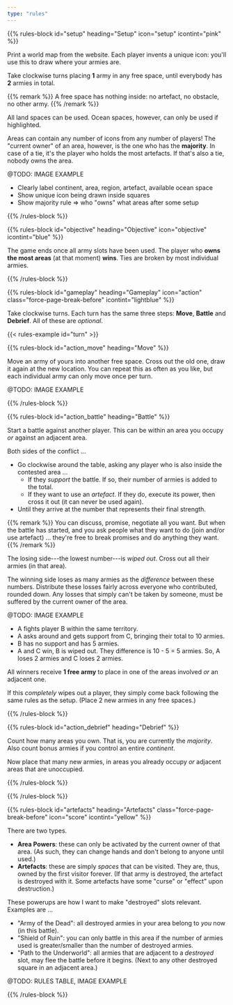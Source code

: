 ```yaml
---
type: "rules"
---
```


{{% rules-block id="setup" heading="Setup" icon="setup" icontint="pink" %}}

Print a world map from the website. Each player invents a unique icon: you'll use this to draw where your armies are.

Take clockwise turns placing **1** army in any free space, until everybody has **2** armies in total.

{{% remark %}}
A free space has nothing inside: no artefact, no obstacle, no other army.
{{% /remark %}}

All land spaces can be used. Ocean spaces, however, can only be used if highlighted.

Areas can contain any number of icons from any number of players! The "current owner" of an area, however, is the one who has the **majority**. In case of a tie, it's the player who holds the most artefacts. If that's also a tie, nobody owns the area.

@TODO: IMAGE EXAMPLE
* Clearly label continent, area, region, artefact, available ocean space
* Show unique icon being drawn inside squares
* Show majority rule => who "owns" what areas after some setup

{{% /rules-block %}}

{{% rules-block id="objective" heading="Objective" icon="objective" icontint="blue" %}}

The game ends once all army slots have been used. The player who **owns the most areas** (at that moment) **wins**. Ties are broken by most individual armies.

{{% /rules-block %}}

{{% rules-block id="gameplay" heading="Gameplay" icon="action" class="force-page-break-before" icontint="lightblue" %}}

Take clockwise turns. Each turn has the same three steps: **Move**, **Battle** and **Debrief**. All of these are _optional_.

{{< rules-example id="turn" >}}

{{% rules-block id="action_move" heading="Move" %}}

Move an army of yours into another free space. Cross out the old one, draw it again at the new location. You can repeat this as often as you like, but each individual army can only move once per turn.

@TODO: IMAGE EXAMPLE

{{% /rules-block %}}

{{% rules-block id="action_battle" heading="Battle" %}}

Start a battle against another player. This can be within an area you occupy _or_ against an adjacent area.

Both sides of the conflict ...

* Go clockwise around the table, asking any player who is also inside the contested area ...
  * If they _support_ the battle. If so, their number of armies is added to the total.
  * If they want to use an _artefact_. If they do, execute its power, then cross it out (it can never be used again).
* Until they arrive at the number that represents their final strength.

{{% remark %}}
You can discuss, promise, negotiate all you want. But when the battle has started, and you ask people what they want to do (join and/or use artefact) ... they're free to break promises and do anything they want.
{{% /remark %}}

The losing side---the lowest number---is _wiped out_. Cross out all their armies (in that area).

The winning side loses as many armies as the _difference_ between these numbers. Distribute these losses fairly across everyone who contributed, rounded down. Any losses that simply can't be taken by someone, must be suffered by the current owner of the area.

@TODO: IMAGE EXAMPLE
* A fights player B within the same territory.
* A asks around and gets support from C, bringing their total to 10 armies.
* B has no support and has 5 armies.
* A and C win, B is wiped out. They difference is 10 - 5 = 5 armies. So, A loses 2 armies and C loses 2 armies.

All winners receive **1 free army** to place in one of the areas involved _or_ an adjacent one.

If this _completely_ wipes out a player, they simply come back following the same rules as the setup. (Place 2 new armies in any free spaces.)

{{% /rules-block %}}

{{% rules-block id="action_debrief" heading="Debrief" %}}

Count how many areas you own. That is, you are currently the _majority_. Also count bonus armies if you control an entire _continent_. 

Now place that many new armies, in areas you already occupy _or_ adjacent areas that are unoccupied.

{{% /rules-block %}}

{{% /rules-block %}}

{{% rules-block id="artefacts" heading="Artefacts" class="force-page-break-before" icon="score" icontint="yellow" %}}

There are two types. 

* **Area Powers**: these can only be activated by the current owner of that area. (As such, they can change hands and don't belong to anyone until used.)
* **Artefacts**: these are simply _spaces_ that can be visited. They are, thus, owned by the first visitor forever. (If that army is destroyed, the artefact is destroyed with it. Some artefacts have some "curse" or "effect" upon destruction.)

These powerups are how I want to make "destroyed" slots relevant. Examples are ... 

* "Army of the Dead": all destroyed armies in your area belong to _you_ now (in this battle).
* "Shield of Ruin": you can only battle in this area if the number of armies used is greater/smaller than the number of destroyed armies.
* "Path to the Underworld": all armies that are adjacent to a _destroyed_ slot, may flee the battle before it begins. (Next to any other destroyed square in an adjacent area.) 

@TODO: RULES TABLE, IMAGE EXAMPLE

{{% /rules-block %}}